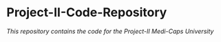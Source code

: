 # Project-II-Code-Repository

*This repository contains the code for the Project-II*
*Medi-Caps University*
